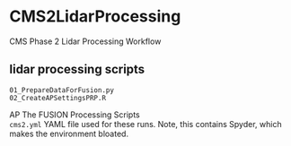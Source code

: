 # CMS2LidarProcessing  
CMS Phase 2 Lidar Processing Workflow


## lidar processing scripts  
`01_PrepareDataForFusion.py`  
`02_CreateAPSettingsPRP.R`  

AP The FUSION Processing Scripts  
`cms2.yml` YAML file used for these runs. Note, this contains Spyder, which makes the environment bloated.
